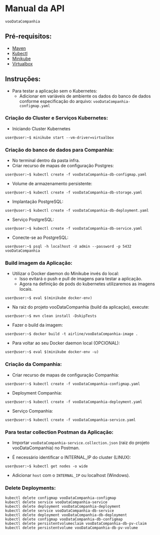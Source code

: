 # Manual da API
`vooDataCompanhia`

## Pré-requisitos:

+ [Maven](https://maven.apache.org/)
+ [Kubectl](https://kubernetes.io/docs/tasks/tools/install-kubectl/)
+ [Minikube](https://minikube.sigs.k8s.io/docs/start/)
+ [Virtualbox](https://www.virtualbox.org/wiki/Downloads)

## Instruções:

+ Para testar a aplicação sem o Kubernetes: 
  - Adicionar em variáveis de ambiente os dados do banco de dados conforme especificação do arquivo: 
    `vooDataCompanhia-configmap.yaml`

### Criação do Cluster e Serviços Kubernetes:

+ Iniciando Cluster Kubernetes

```shell
user@user:~$ minikube start --vm-driver=virtualbox
```

### Criação do banco de dados para Companhia:

+ No terminal dentro da pasta infra.
+ Criar recurso de mapas de configuração Postgres:

```shell
user@user:~$ kubectl create -f vooDataCompanhia-db-configmap.yaml
```

+ Volume de armazenamento persistente:

```shell
user@user:~$ kubectl create -f vooDataCompanhia-db-storage.yaml 
```

+ Implantação PostgreSQL:

```shell
user@user:~$ kubectl create -f vooDataCompanhia-db-deployment.yaml
```

+ Serviço PostgreSQL:

```shell
user@user:~$ kubectl create -f vooDataCompanhia-db-service.yaml
```

+ Conecte-se ao PostgreSQL:

```shell
user@user:~$ psql -h localhost -U admin --password -p 5432 vooDataCompanhia
```

### Build imagem da Aplicação:

+ Utilizar o Docker daemon do Minikube invés do local:
  - Isso evitará o push e pull de imagens para testar a aplicação.
  - Agora na definição de pods do kubernetes utilizaremos as imagens locais.

```shell
user@user:~$ eval $(minikube docker-env)
```

+ Na raiz do projeto vooDataCompanhia (build da aplicação), execute:

```shell
user@user:~$ mvn clean install -DskipTests
```

+ Fazer o build da imagem:

```shell
user@user:~$ docker build -t airline/vooDataCompanhia-image .
```

+ Para voltar ao seu Docker daemon local (OPCIONAL):

```shell
user@user:~$ eval $(minikube docker-env -u)
```

### Criação da Companhia:

+ Criar recurso de mapas de configuração Companhia:

```shell
user@user:~$ kubectl create -f vooDataCompanhia-configmap.yaml
```

+ Deployment Companhia:

```shell
user@user:~$ kubectl create -f vooDataCompanhia-deployment.yaml 
```

+ Serviço Companhia:

```shell
user@user:~$ kubectl create -f vooDataCompanhia-service.yaml
```

### Para testar collection Postman da Aplicação:

+ Importar `vooDataCompanhia-service.collection.json` (raiz do projeto vooDataCompanhia) no Postman. 
  
+ É necessário identificar o INTERNAL_IP do cluster (LINUX):

```shell
user@user:~$ kubectl get nodes -o wide
```

+ Adicionar `host` com o `INTERNAL_IP` ou localhost (Windows). 

### Delete Deployments:

```
kubectl delete configmap vooDataCompanhia-configmap
kubectl delete service vooDataCompanhia-service
kubectl delete deployment vooDataCompanhia-deployment
kubectl delete service vooDataCompanhia-db-service
kubectl delete deployment vooDataCompanhia-db-deployment
kubectl delete configmap vooDataCompanhia-db-configmap
kubectl delete persistentvolumeclaim vooDataCompanhia-db-pv-claim
kubectl delete persistentvolume vooDataCompanhia-db-pv-volume
```
